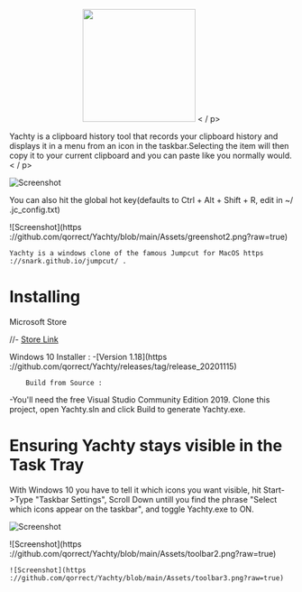 
<p align = "center">
<img src = "https://github.com/qorrect/Yachty/blob/main/Assets/logo.png" height = "200" / >
< / p>

<p>
Yachty is a clipboard history tool that records your clipboard history and displays it in a menu from an icon in the taskbar.Selecting the item will then copy it to your current clipboard and you can paste like you normally would.
< / p>


![Screenshot](https://github.com/qorrect/Yachty/blob/main/Assets/greenshot.png?raw=true)

You can also hit the global hot key(defaults to Ctrl + Alt + Shift + R, edit in ~/ .jc_config.txt)

![Screenshot](https ://github.com/qorrect/Yachty/blob/main/Assets/greenshot2.png?raw=true)

	Yachty is a windows clone of the famous Jumpcut for MacOS https ://snark.github.io/jumpcut/ .

# Installing

Microsoft Store

//- [Store Link](.)

Windows 10 Installer :
	-[Version 1.18](https ://github.com/qorrect/Yachty/releases/tag/release_20201115)

		Build from Source :
-You'll need the free Visual Studio Community Edition 2019.  Clone this project, open Yachty.sln and click Build to generate Yachty.exe.


# Ensuring Yachty stays visible in the Task Tray

With Windows 10 you have to tell it which icons you want visible, hit Start->Type "Taskbar Settings", Scroll Down untill you find the phrase "Select which icons appear on the taskbar", and toggle Yachty.exe to ON.

![Screenshot](https://github.com/qorrect/Yachty/blob/main/Assets/toolbar1.png?raw=true)

![Screenshot](https ://github.com/qorrect/Yachty/blob/main/Assets/toolbar2.png?raw=true)

	![Screenshot](https ://github.com/qorrect/Yachty/blob/main/Assets/toolbar3.png?raw=true)


